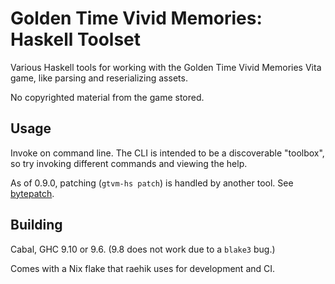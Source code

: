 # Golden Time Vivid Memories: Haskell Toolset
Various Haskell tools for working with the Golden Time Vivid Memories Vita game,
like parsing and reserializing assets.

No copyrighted material from the game stored.

## Usage
Invoke on command line. The CLI is intended to be a discoverable "toolbox", so
try invoking different commands and viewing the help.

As of 0.9.0, patching (`gtvm-hs patch`) is handled by another tool. See
[bytepatch](https://github.com/raehik/bytepatch).

## Building
Cabal, GHC 9.10 or 9.6. (9.8 does not work due to a `blake3` bug.)

Comes with a Nix flake that raehik uses for development and CI.
